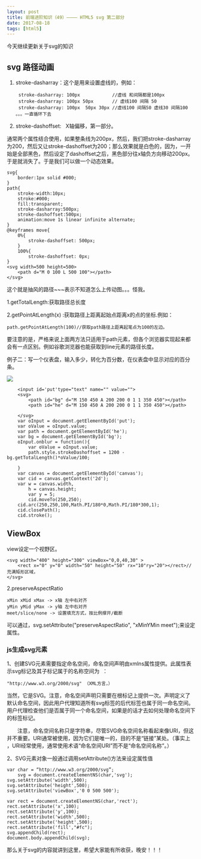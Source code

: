 ```yaml
---
layout: post
title: 前端进阶知识（49）———— HTML5 svg 第二部分
date: 2017-08-18
tags: [html5]
---
```


今天继续更新关于svg的知识

## svg 路径动画 

1. stroke-dasharray：这个是用来设置虚线的，例如：
        
		stroke-dasharray: 100px            //虚线 和间隔都是100px
		stroke-dasharray: 100px 50px       // 虚线100 间隔 50 
		stroke-dasharray: 100px  50px 30px //虚线100 间隔50 虚线30 间隔100 。。。一直循环下去

2. stroke-dashoffset:   X轴偏移，第一部分。

通常两个属性结合使用，如果整条线为200px，然后，我们把stroke-dasharray为200，然后又让stroke-dashoffset为200；那么效果就是白色的，因为，一开始是全部黑色，然后设定了dashoffset之后，黑色部分往x轴负方向移动200px。于是就消失了。于是我们可以做一个动态效果。

	svg{
		border:1px solid #000;
	}
	path{
		stroke-width:10px;
		stroke:#000;
		fill:transparent;
		stroke-dasharray:500px;
		stroke-dashoffset:500px;
		animation:move 1s linear infinite alternate;
	}
	@keyframes move{
		0%{
			stroke-dashoffset: 500px;
		}
		100%{
			stroke-dashoffset: 0px;
	}
	<svg width=500 height=500>
		<path d="M 0 100 L 500 100"></path>
	</svg>

这个就是抽风的路径~~~表示不知道怎么上传动图。。。怪我。

1.getTotalLength:获取路径总长度

2.getPointAtLength(x) :获取路径上距离起始点距离x的点的坐标.例如：
	
	path.getPointAtLength(100)//获取path路径上距离起笔点为100的左边。

要注意的是，严格来说上面两方法只适用于path元素，但各个浏览器实现起来都会有一点区别。例如谷歌浏览器也能获取到line元素的路径长度。


例子二：写一个仪表盘，输入多少，转化为百分数，在仪表盘中显示对应的百分条。

<img src="http://outu8mec9.bkt.clouddn.com/svg5.PNG">

		<input id='put'type="text" name="" value="">
		<svg>
			<path id="bg" d="M 150 450 A 200 200 0 1 1 350 450"></path>
			<path id="he" d="M 150 450 A 200 200 0 1 1 350 450"></path>

		</svg>
		var oInput = document.getElementById('put');
		var oValue = oInput.value;
		var path = document.getElementById('he');
		var bg = document.getElementById('bg');
		oInput.onblur = function(){
			var oValue = oInput.value;
			path.style.strokeDashoffset = 1200 - bg.getTotalLength()*oValue/100;

		}
		var canvas = document.getElementById('canvas');
		var cid = canvas.getContext('2d');
		var w = canvas.width,
			h = canvas.height;
			var y = 5;
			cid.moveTo(250,250);
		cid.arc(250,250,100,Math.PI/180*0,Math.PI/180*300,1);
		cid.closePath();
		cid.stroke();

## ViewBox

view设定一个视野区。
	
	<svg width="400" height="300" viewBox="0,0,40,30" >
		<rect x="0" y="0" width="50" height="50" rx="10"ry="20"></rect>//充满矩形区域，
	</svg>
	
2.preserveAspectRatio

	xMin xMid xMax -> x轴 左中右对齐
	yMin yMid yMax -> y轴 左中右对齐
	meet/slice/none -> 设置填充方式，按比例撑开/截断
	
可以通过，svg.setAttribute("preserveAspectRatio", "xMinYMin meet");来设定属性。

### js生成svg元素

1、创建SVG元素需要指定命名空间，命名空间声明由xmlns属性提供。此属性表示svg标记及其子标记属于的名称空间为  ：

	"http://www.w3.org/2000/svg" （XML方言，）

当然，它是SVG。注意，命名空间声明只需要在根标记上提供一次。声明定义了默认命名空间，因此用户代理知道所有svg标签的后代标签也属于同一命名空间。用户代理检查他们是否属于同一个命名空间，如果是的话才去如何处理命名空间下的标签标记。

  注意，命名空间名称只是字符串，尽管SVG命名空间名称看起来像URI，但这并不重要。URI通常被使用，因为它们是唯一的，目的不是“链接”某处。（事实上​​，URI经常使用，通常使用术语“命名空间URI”而不是“命名空间名称”。）


2、SVG元素对象一般通过调用setAttribute()方法来设定属性值

	var char = “http://www.w3.org/2000/svg”;
		svg = document.createElementNS(char,'svg');
	svg.setAttribute('width',500);
	svg.setAttribute('height',500);	
	svg.setAttribute('viewBox','0 0 500 500');
	
	var rect = document.createElementNS(char,'rect');
	rect.setAttribute('x',100);
	rect.setAttribute('y',100);
	rect.setAttribute('width',500);
	rect.setAttribute('height',500);
	rect.setAttribute('fill',"#fc");
	svg.appendChild(rect);
	document.body.appendChild(svg);

那么关于svg的内容就讲到这里，希望大家能有所收获，晚安！！！
